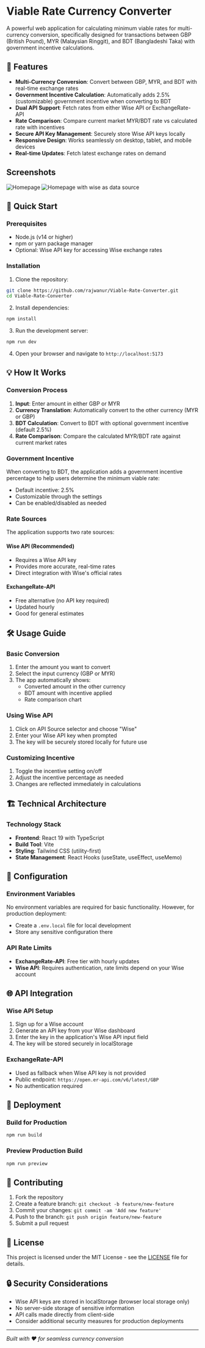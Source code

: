 # Viable Rate Currency Converter

A powerful web application for calculating minimum viable rates for multi-currency conversion, specifically designed for transactions between GBP (British Pound), MYR (Malaysian Ringgit), and BDT (Bangladeshi Taka) with government incentive calculations.

## 🌟 Features

- **Multi-Currency Conversion**: Convert between GBP, MYR, and BDT with real-time exchange rates
- **Government Incentive Calculation**: Automatically adds 2.5% (customizable) government incentive when converting to BDT
- **Dual API Support**: Fetch rates from either Wise API or ExchangeRate-API
- **Rate Comparison**: Compare current market MYR/BDT rate vs calculated rate with incentives
- **Secure API Key Management**: Securely store Wise API keys locally
- **Responsive Design**: Works seamlessly on desktop, tablet, and mobile devices
- **Real-time Updates**: Fetch latest exchange rates on demand

## Screenshots

![Homepage](screenshot\homepage-default.png)
![Homepage with wise as data source](screenshot\homepage-wise.png)

## 🚀 Quick Start

### Prerequisites

- Node.js (v14 or higher)
- npm or yarn package manager
- Optional: Wise API key for accessing Wise exchange rates

### Installation

1. Clone the repository:
```bash
git clone https://github.com/rajwanur/Viable-Rate-Converter.git
cd Viable-Rate-Converter
```

2. Install dependencies:
```bash
npm install
```

3. Run the development server:
```bash
npm run dev
```

4. Open your browser and navigate to `http://localhost:5173`

## 💡 How It Works

### Conversion Process

1. **Input**: Enter amount in either GBP or MYR
2. **Currency Translation**: Automatically convert to the other currency (MYR or GBP)
3. **BDT Calculation**: Convert to BDT with optional government incentive (default 2.5%)
4. **Rate Comparison**: Compare the calculated MYR/BDT rate against current market rates

### Government Incentive

When converting to BDT, the application adds a government incentive percentage to help users determine the minimum viable rate:
- Default incentive: 2.5%
- Customizable through the settings
- Can be enabled/disabled as needed

### Rate Sources

The application supports two rate sources:

#### Wise API (Recommended)
- Requires a Wise API key
- Provides more accurate, real-time rates
- Direct integration with Wise's official rates

#### ExchangeRate-API
- Free alternative (no API key required)
- Updated hourly
- Good for general estimates

## 🛠️ Usage Guide

### Basic Conversion

1. Enter the amount you want to convert
2. Select the input currency (GBP or MYR)
3. The app automatically shows:
   - Converted amount in the other currency
   - BDT amount with incentive applied
   - Rate comparison chart

### Using Wise API

1. Click on API Source selector and choose "Wise"
2. Enter your Wise API key when prompted
3. The key will be securely stored locally for future use

### Customizing Incentive

1. Toggle the incentive setting on/off
2. Adjust the incentive percentage as needed
3. Changes are reflected immediately in calculations

## 🏗️ Technical Architecture

### Technology Stack

- **Frontend**: React 19 with TypeScript
- **Build Tool**: Vite
- **Styling**: Tailwind CSS (utility-first)
- **State Management**: React Hooks (useState, useEffect, useMemo)

## 🔧 Configuration

### Environment Variables

No environment variables are required for basic functionality. However, for production deployment:

- Create a `.env.local` file for local development
- Store any sensitive configuration there

### API Rate Limits

- **ExchangeRate-API**: Free tier with hourly updates
- **Wise API**: Requires authentication, rate limits depend on your Wise account

## 🌐 API Integration

### Wise API Setup

1. Sign up for a Wise account
2. Generate an API key from your Wise dashboard
3. Enter the key in the application's Wise API input field
4. The key will be stored securely in localStorage

### ExchangeRate-API

- Used as fallback when Wise API key is not provided
- Public endpoint: `https://open.er-api.com/v6/latest/GBP`
- No authentication required

## 🚀 Deployment

### Build for Production

```bash
npm run build
```

### Preview Production Build

```bash
npm run preview
```

## 🤝 Contributing

1. Fork the repository
2. Create a feature branch: `git checkout -b feature/new-feature`
3. Commit your changes: `git commit -am 'Add new feature'`
4. Push to the branch: `git push origin feature/new-feature`
5. Submit a pull request

## 📄 License

This project is licensed under the MIT License - see the [LICENSE](LICENSE) file for details.

## 🔒 Security Considerations

- Wise API keys are stored in localStorage (browser local storage only)
- No server-side storage of sensitive information
- API calls made directly from client-side
- Consider additional security measures for production deployments

---

*Built with ❤️ for seamless currency conversion*
